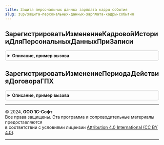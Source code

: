```yaml
---
title: Защита персональных данных зарплата кадры события
slug: zup/защита-персональных-данных-зарплата-кадры-события
---
```



## ЗарегистрироватьИзменениеКадровойИсторииДляПерсональныхДанныхПриЗаписи
<details style="margin: 1em 0; padding: 0.5em; border: 1px solid #ccc; border-radius: 6px;">

<summary style="font-weight: bold; cursor: pointer;">Описание, пример вызова</summary>

```bsl

Процедура ЗарегистрироватьИзменениеКадровойИсторииДляПерсональныхДанныхПриЗаписи(Источник, Отказ, Замещение) Экспорт
```

Пример вызова
```bsl
ЗащитаПерсональныхДанныхЗарплатаКадрыСобытия.ЗарегистрироватьИзменениеКадровойИсторииДляПерсональныхДанныхПриЗаписи(Источник, Отказ, Замещение) 
```
</details>

## ЗарегистрироватьИзменениеПериодаДействияДоговораГПХ
<details style="margin: 1em 0; padding: 0.5em; border: 1px solid #ccc; border-radius: 6px;">

<summary style="font-weight: bold; cursor: pointer;">Описание, пример вызова</summary>

```bsl

Процедура ЗарегистрироватьИзменениеПериодаДействияДоговораГПХ(Источник, Отказ, Замещение) Экспорт
```

Пример вызова
```bsl
ЗащитаПерсональныхДанныхЗарплатаКадрыСобытия.ЗарегистрироватьИзменениеПериодаДействияДоговораГПХ(Источник, Отказ, Замещение) 
```
</details>

---

© 2024, **ООО 1С-Софт**  
Все права защищены. Эта программа и сопроводительные материалы предоставляются  
в соответствии с условиями лицензии [Attribution 4.0 International (CC BY 4.0)](https://creativecommons.org/licenses/by/4.0/legalcode).

---
